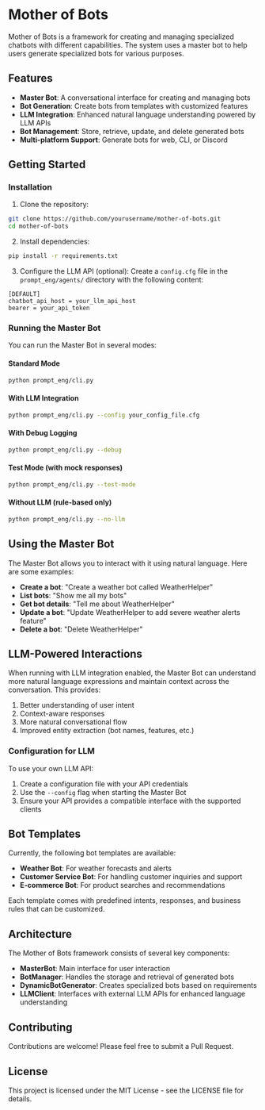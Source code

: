 # Mother of Bots

Mother of Bots is a framework for creating and managing specialized chatbots with different capabilities. The system uses a master bot to help users generate specialized bots for various purposes.

## Features

- **Master Bot**: A conversational interface for creating and managing bots
- **Bot Generation**: Create bots from templates with customized features
- **LLM Integration**: Enhanced natural language understanding powered by LLM APIs
- **Bot Management**: Store, retrieve, update, and delete generated bots
- **Multi-platform Support**: Generate bots for web, CLI, or Discord

## Getting Started

### Installation

1. Clone the repository:
```bash
git clone https://github.com/yourusername/mother-of-bots.git
cd mother-of-bots
```

2. Install dependencies:
```bash
pip install -r requirements.txt
```

3. Configure the LLM API (optional):
Create a `config.cfg` file in the `prompt_eng/agents/` directory with the following content:
```
[DEFAULT]
chatbot_api_host = your_llm_api_host
bearer = your_api_token
```

### Running the Master Bot

You can run the Master Bot in several modes:

#### Standard Mode
```bash
python prompt_eng/cli.py
```

#### With LLM Integration
```bash
python prompt_eng/cli.py --config your_config_file.cfg
```

#### With Debug Logging
```bash
python prompt_eng/cli.py --debug
```

#### Test Mode (with mock responses)
```bash
python prompt_eng/cli.py --test-mode
```

#### Without LLM (rule-based only)
```bash
python prompt_eng/cli.py --no-llm
```

## Using the Master Bot

The Master Bot allows you to interact with it using natural language. Here are some examples:

- **Create a bot**: "Create a weather bot called WeatherHelper"
- **List bots**: "Show me all my bots"
- **Get bot details**: "Tell me about WeatherHelper"
- **Update a bot**: "Update WeatherHelper to add severe weather alerts feature"
- **Delete a bot**: "Delete WeatherHelper"

## LLM-Powered Interactions

When running with LLM integration enabled, the Master Bot can understand more natural language expressions and maintain context across the conversation. This provides:

1. Better understanding of user intent
2. Context-aware responses
3. More natural conversational flow
4. Improved entity extraction (bot names, features, etc.)

### Configuration for LLM

To use your own LLM API:

1. Create a configuration file with your API credentials
2. Use the `--config` flag when starting the Master Bot
3. Ensure your API provides a compatible interface with the supported clients

## Bot Templates

Currently, the following bot templates are available:

- **Weather Bot**: For weather forecasts and alerts
- **Customer Service Bot**: For handling customer inquiries and support 
- **E-commerce Bot**: For product searches and recommendations

Each template comes with predefined intents, responses, and business rules that can be customized.

## Architecture

The Mother of Bots framework consists of several key components:

- **MasterBot**: Main interface for user interaction
- **BotManager**: Handles the storage and retrieval of generated bots
- **DynamicBotGenerator**: Creates specialized bots based on requirements
- **LLMClient**: Interfaces with external LLM APIs for enhanced language understanding

## Contributing

Contributions are welcome! Please feel free to submit a Pull Request.

## License

This project is licensed under the MIT License - see the LICENSE file for details.
